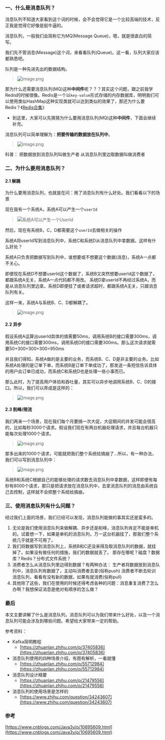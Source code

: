 ### 一、什么是消息队列？
消息队列不知道大家看到这个词的时候，会不会觉得它是一个比较高端的技术，反正我是觉得它好像是挺牛逼的。

消息队列，一般我们会简称它为MQ(Message Queue)，嗯，就是很直白的简写。

我们先不管消息(Message)这个词，来看看队列(Queue)。这一看，队列大家应该都熟悉吧。

队列是一种先进先出的数据结构。

> ![image.png](https://upload-images.jianshu.io/upload_images/71414-e274c849d52ba89a.png?imageMogr2/auto-orient/strip%7CimageView2/2/w/1240)

那为什么还需要消息队列(MQ)这种**中间件**呢？？？其实这个问题，跟之前我学Redis的时候很像。Redis是一个以`key-value`形式存储的内存数据库，明明我们可以使用类似HashMap这种实现类就可以达到类似的效果了，那还为什么要Redis？《[Redis合集](https://mp.weixin.qq.com/s?__biz=MzI4Njg5MDA5NA==&mid=2247484609&idx=1&sn=4c053236699fde3c2db1241ab497487b&chksm=ebd745c0dca0ccd682e91938fc30fa947df1385b06d6ae9bb52514967b0736c66684db2f1ac9&token=177635168&lang=zh_CN#rd)》

*   到这里，大家可以先猜猜为什么要用消息队列(MQ)这种**中间件**，下面会继续补充。

消息队列可以简单理解为：**把要传输的数据放在队列中**。
> ![image.png](https://upload-images.jianshu.io/upload_images/71414-4610ac66994c06b3.png?imageMogr2/auto-orient/strip%7CimageView2/2/w/1240)

科普：
把数据放到消息队列叫做生产者
从消息队列里边取数据叫做消费者

###  二、为什么要用消息队列？

#### 2.1 解耦
为什么要用消息队列，也就是在问：用了消息队列有什么好处。我们看看以下的场景

现在我有一个系统A，系统A可以产生一个`userId`

> ![系统A可以产生一个UserId](http://upload-images.jianshu.io/upload_images/71414-760928bcfdaa3bc3?imageMogr2/auto-orient/strip%7CimageView2/2/w/1240)

然后，现在有系统B，C，D都需要这个`userId`去做相关的操作

系统A将userId写到消息队列中，系统C和系统D从消息队列中拿数据。这样有什么好处？

系统A只负责把数据写到队列中，谁想要或不想要这个数据(消息)，系统A一点都不关心。

即便现在系统D不想要userId这个数据了，系统B又突然想要userId这个数据了，都跟系统A无关，系统A一点代码都不用改。
系统D拿userId不再经过系统A，而是从消息队列里边拿。系统D即便挂了或者请求超时，都跟系统A无关，只跟消息队列有关。

这样一来，系统A与系统B、C、D都解耦了。
> ![image.png](https://upload-images.jianshu.io/upload_images/71414-c9ba91680f7f6cbb.png?imageMogr2/auto-orient/strip%7CimageView2/2/w/1240)
#### 2.2 异步
假设系统A运算出userId具体的值需要50ms，调用系统B的接口需要300ms，调用系统C的接口需要300ms，调用系统D的接口需要300ms。那么这次请求就需要50+300+300+300=950ms

并且我们得知，系统A做的是主要的业务，而系统B、C、D是非主要的业务。比如系统A处理的是订单下单，而系统B是订单下单成功了，那发送一条短信告诉具体的用户此订单已成功，而系统C和系统D也是处理一些小事而已。

那么此时，为了提高用户体验和吞吐量，其实可以异步地调用系统B、C、D的接口。所以，我们可以弄成是这样的：
> ![image.png](https://upload-images.jianshu.io/upload_images/71414-1f6431fe25c1f5ff.png?imageMogr2/auto-orient/strip%7CimageView2/2/w/1240)

#### 2.3 削峰/限流
我们再来一个场景，现在我们每个月要搞一次大促，大促期间的并发可能会很高的，比如每秒3000个请求。假设我们现在有两台机器处理请求，并且每台机器只能每次处理1000个请求。

> ![image.png](https://upload-images.jianshu.io/upload_images/71414-79055c7fec7b2585.png?imageMogr2/auto-orient/strip%7CimageView2/2/w/1240)

那多出来的1000个请求，可能就把我们整个系统给搞崩了...所以，有一种办法，我们可以写到消息队列中：

> ![image.png](https://upload-images.jianshu.io/upload_images/71414-5452c4af6ce783f4.png?imageMogr2/auto-orient/strip%7CimageView2/2/w/1240)

系统B和系统C根据自己的能够处理的请求数去消息队列中拿数据，这样即便有每秒有8000个请求，那只是把请求放在消息队列中，去拿消息队列的消息由系统自己去控制，这样就不会把整个系统给搞崩。

### 三、使用消息队列有什么问题？
经过我们上面的场景，我们已经可以发现，消息队列能做的事其实还是蛮多的。
1. 无论是我们使用消息队列来做解耦、异步还是削峰，消息队列肯定不能是单机的。试着想一下，如果是单机的消息队列，万一这台机器挂了，那我们整个系统几乎就是不可用了。
2. 我们将数据写到消息队列上，系统B和C还没来得及取消息队列的数据，就挂掉了。如果没有做任何的措施，我们的数据就丢了。
那存在哪呢？磁盘？数据库？Redis？分布式文件系统？
3. 消费者怎么从消息队列里边得到数据？有两种办法：
生产者将数据放到消息队列中，消息队列有数据了，主动叫消费者去拿(俗称push)
消费者不断去轮训消息队列，看看有没有新的数据，如果有就消费(俗称pull)
4. 其他除了这些，我们在使用的时候还得考虑各种的问题：消息重复消费了怎么办啊？我想保证消息是绝对有顺序的怎么做？

### 最后

本文主要讲解了什么是消息队列，消息队列可以为我们带来什么好处，以及一个消息队列可能会涉及到哪些问题。希望给大家带来一定的帮助。

参考资料：

*   Kafka简明教程
    *   [https://zhuanlan.zhihu.com/p/37405836](https://zhuanlan.zhihu.com/p/37405836)
*   消息队列使用的四种场景介绍，有图有解析，一看就懂
    *   [https://zhuanlan.zhihu.com/p/55712984](https://zhuanlan.zhihu.com/p/55712984)
*   消息队列设计精要
    *   [https://zhuanlan.zhihu.com/p/21479556](https://zhuanlan.zhihu.com/p/21479556)
*   消息队列的使用场景是怎样的
    *   [https://www.zhihu.com/question/34243607](https://www.zhihu.com/question/34243607)

### 参考
[https://www.cnblogs.com/Java3y/p/10695609.html](https://www.cnblogs.com/Java3y/p/10695609.html)
